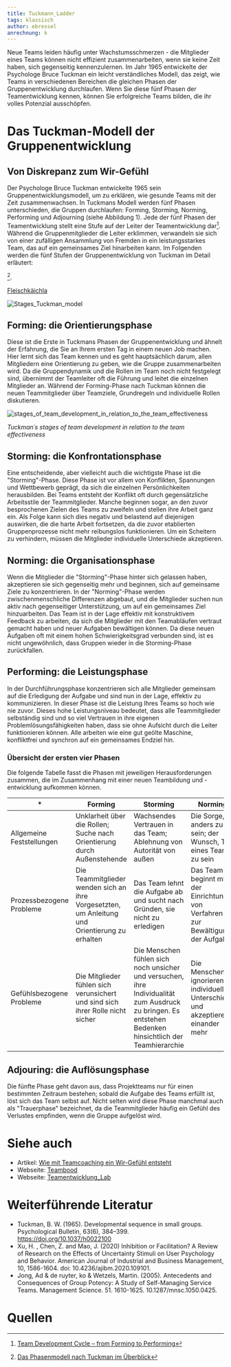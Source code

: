 ```yaml
---
title: Tuckmann_Ladder
tags: klassisch
author: ebressel
anrechnung: k 
---
```



Neue Teams leiden häufig unter Wachstumsschmerzen - die Mitglieder eines Teams können nicht effizient zusammenarbeiten, wenn sie keine Zeit haben, sich gegenseitig
kennenzulernen. Im Jahr 1965 entwickelte der Psychologe Bruce Tuckman ein leicht verständliches Modell, das zeigt, wie Teams in verschiedenen Bereichen die gleichen Phasen der
Gruppenentwicklung durchlaufen. Wenn Sie diese fünf Phasen der Teamentwicklung kennen, können Sie erfolgreiche Teams bilden, die ihr volles Potenzial ausschöpfen.


# Das Tuckman-Modell der Gruppenentwicklung
## Von Diskrepanz zum Wir-Gefühl


Der Psychologe Bruce Tuckman entwickelte 1965 sein Gruppenentwicklungsmodell, um zu erklären, wie gesunde Teams mit der Zeit zusammenwachsen. In Tuckmans Modell werden fünf
Phasen unterschieden, die Gruppen durchlaufen: Forming, Storming, Norming, Performing und Adjourning (siehe Abbildung 1). Jede der fünf Phasen der Teamentwicklung stellt eine
Stufe auf der Leiter der Teamentwicklung dar[^1]. Während die Gruppenmitglieder die Leiter erklimmen, verwandeln sie sich von einer zufälligen Ansammlung von Fremden in ein
leistungsstarkes Team, das auf ein gemeinsames Ziel hinarbeiten kann. Im Folgenden werden die fünf Stufen der Gruppenentwicklung von Tuckman im Detail erläutert:

[^2].

[Fleischkäichla](https://de.wiktionary.org/wiki/Frikadelle)

![Stages_Tuckman_model](https://user-images.githubusercontent.com/92668932/143244002-85eb062a-88a5-4d62-a6bd-6aa6eec4b78a.png)


## Forming: die Orientierungsphase

Diese ist die Erste in Tuckmans Phasen der Gruppenentwicklung und ähnelt der Erfahrung, die Sie an Ihrem ersten Tag in einem neuen Job machen. Hier lernt
sich das Team kennen und es geht hauptsächlich darum, allen Mitgliedern eine Orientierung zu geben, wie die Gruppe zusammenarbeiten wird. Da die Gruppendynamik und die Rollen im
Team noch nicht festgelegt sind, übernimmt der Teamleiter oft die Führung und leitet die einzelnen Mitglieder an. Während der Forming-Phase nach Tuckman können die neuen
Teammitglieder über Teamziele, Grundregeln und individuelle Rollen diskutieren. 

![stages_of_team_development_in_relation_to_the_team_effectiveness](https://user-images.githubusercontent.com/92668932/143008033-45f63bf0-dc55-45c9-9605-eefe37d484e2.png)

*Tuckman´s stages of team development in relation to the team effectiveness*

## Storming: die Konfrontationsphase

Eine entscheidende, aber vielleicht auch die wichtigste Phase ist die "Storming"-Phase. Diese Phase ist vor allem von Konflikten, Spannungen und Wettbewerb geprägt, da sich die
einzelnen Persönlichkeiten herausbilden. Bei Teams entsteht der Konflikt oft durch gegensätzliche Arbeitsstile der Teammitglieder. Manche beginnen sogar, an den zuvor
besprochenen Zielen des Teams zu zweifeln und stellen ihre Arbeit ganz ein. Als Folge kann sich dies negativ und belastend auf diejenigen auswirken, die die harte Arbeit
fortsetzen, da die zuvor etablierten Gruppenprozesse nicht mehr reibungslos funktionieren. Um ein Scheitern zu verhindern, müssen die Mitglieder individuelle Unterschiede
akzeptieren.

## Norming: die Organisationsphase

Wenn die Mitglieder die "Storming"-Phase hinter sich gelassen haben, akzeptieren sie sich gegenseitig mehr und beginnen, sich auf gemeinsame Ziele zu konzentrieren. In der
"Norming"-Phase werden zwischenmenschliche Differenzen abgebaut, und die Mitglieder suchen nun aktiv nach gegenseitiger Unterstützung, um auf ein gemeinsames Ziel hinzuarbeiten.
Das Team ist in der Lage effektiv mit konstruktivem Feedback zu arbeiten, da sich die Mitglieder mit den Teamabläufen vertraut gemacht haben und neuer Aufgaben bewältigen
können. Da diese neuen Aufgaben oft mit einem hohen Schwierigkeitsgrad verbunden sind, ist es nicht ungewöhnlich, dass Gruppen wieder in die Storming-Phase zurückfallen. 

## Performing: die Leistungsphase

In der Durchführungsphase konzentrieren sich alle Mitglieder gemeinsam auf die Erledigung der Aufgabe und sind nun in der Lage, effektiv zu kommunizieren. In dieser Phase ist
die Leistung Ihres Teams so hoch wie nie zuvor. Dieses hohe Leistungsniveau bedeutet, dass alle Teammitglieder selbständig sind und so viel Vertrauen in ihre eigenen
Problemlösungsfähigkeiten haben, dass sie ohne Aufsicht durch die Leiter funktionieren können. Alle arbeiten wie eine gut geölte Maschine, konfliktfrei und synchron auf ein
gemeinsames Endziel hin.

### Übersicht der ersten vier Phasen

Die folgende Tabelle fasst die Phasen mit jeweiligen Herausforderungen zusammen, die im Zusammenhang mit einer neuen Teambildung und -entwicklung aufkommen können. 

  | * | Forming | Storming | Norming | Performing |
  | ------------- | ------------- | ------------- | ------------- | ------------- |
  | Allgemeine Feststellungen | Unklarheit über die Rollen; Suche nach Orientierung durch Außenstehende | Wachsendes Vertrauen in das Team; Ablehnung von Autorität von außen |     Die Sorge, anders zu sein; der Wunsch, Teil eines Teams zu sein | Besorgnis über die Erledigung der Arbeit |
  | Prozessbezogene Probleme | Die Teammitglieder wenden sich an ihre Vorgesetzten, um Anleitung und Orientierung zu erhalten |Das Team lehnt die Aufgabe ab und sucht nach         Gründen, sie nicht zu erledigen | Das Team beginnt mit der Einrichtung von Verfahren zur Bewältigung der Aufgabe | Das Team ist in der Lage, Probleme zu lösen |
  | Gefühlsbezogene Probleme | Die Mitglieder fühlen sich verunsichert und sind sich ihrer Rolle nicht sicher | Die Menschen fühlen sich noch unsicher und versuchen, ihre          Individualität zum Ausdruck zu bringen. Es entstehen Bedenken hinsichtlich der Teamhierarchie | Die Menschen ignorieren individuelle Unterschiede und akzeptieren einander        mehr | Die Mitarbeiter haben einen gemeinsamen Fokus, kommunizieren effektiv und werden dadurch effizienter und flexibler |

## Adjouring: die Auflösungsphase

Die fünfte Phase geht davon aus, dass Projektteams nur für einen bestimmten Zeitraum bestehen; sobald die Aufgabe des Teams erfüllt ist, löst sich das Team selbst auf. 
Nicht selten wird diese Phase manchmal auch als "Trauerphase" bezeichnet, da die Teammitglieder häufig ein Gefühl des Verlustes empfinden, wenn die Gruppe aufgelöst wird.


# Siehe auch

* Artikel: [Wie mit Teamcoaching ein Wir-Gefühl entsteht](https://www.business-wissen.de/artikel/teamarbeit-wie-mit-teamcoaching-ein-wir-gefuehl-entsteht/) 
* Webseite: [Teambood](https://teamhood.com/)
* Webseite: [Teamentwicklung_Lab](https://teamentwicklung-lab.de/)

# Weiterführende Literatur

* Tuckman, B. W. (1965). Developmental sequence in small groups. Psychological Bulletin, 63(6), 384–399. https://doi.org/10.1037/h0022100
* Xu, H. , Chen, Z. and Mao, J. (2020) Inhibition or Facilitation? A Review of Research on the Effects of Uncertainty Stimuli on User Psychology and Behavior. American Journal of Industrial and Business Management, 10, 1586-1604. doi: 10.4236/ajibm.2020.109101.
* Jong, Ad & de ruyter, ko & Wetzels, Martin. (2005). Antecedents and Consequences of Group Potency: A Study of Self-Managing Service Teams. Management Science. 51. 1610-1625. 10.1287/mnsc.1050.0425. 

# Quellen

[^1]: [Team Development Cycle – from Forming to Performing](https://teamhood.com/team-performance-resources/team-development-cycle-from-forming-to-performing/)
[^2]: [Das Phasenmodell nach Tuckman im Überblick](https://projekte-leicht-gemacht.de/blog/softskills/fuehrung/teams/die-phasen-der-teamentwicklung-wie-produktiv-ist-dein-team/)
[^3]: [Tuckmans Phasenmodell)](https://teamentwicklung-lab.de/tuckman-phasenmodell)
[^3]: [Basic Formatting Syntax for GitHub flavored Markdown](https://docs.github.com/en/github/writing-on-github/getting-started-with-writing-and-formatting-on-github/basic-writing-and-formatting-syntax)
[^4]: [Advanced Formatting Syntax for GitHub flavored Markdown](https://docs.github.com/en/github/writing-on-github/working-with-advanced-formatting/organizing-information-with-tables)

